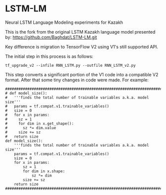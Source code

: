 # LSTM-LM

Neural LSTM Language Modeling experiments for Kazakh

This is the fork from the original LSTM Kazakh language model presented by: https://github.com/Baghdat/LSTM-LM.git

Key difference is migration to TensorFlow V2 using V1's still supported API.

The initial step in this process is as follows:
```
tf_upgrade_v2 --infile RNN_LSTM.py --outfile RNN_LSTM_v2.py
```
This step converts a significant portion of the V1 code into a compatible V2 format.
After that some tiny changes in code were made. For example:
```
###########################################################################
# def model_size():
#   '''finds the total number of trainable variables a.k.a. model size'''
#   params = tf.compat.v1.trainable_variables()
#   size = 0
#   for x in params:
#     sz = 1
#     for dim in x.get_shape():
#       sz *= dim.value
#     size += sz
#   return size
def model_size():
    '''finds the total number of trainable variables a.k.a. model size'''
    params = tf.compat.v1.trainable_variables()
    size = 0
    for x in params:
        sz = 1
        for dim in x.shape:
            sz *= dim
        size += sz
    return size
###########################################################################
```
